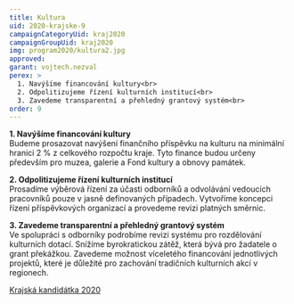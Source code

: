 ```yaml
---
title: Kultura
uid: 2020-krajske-9
campaignCategoryUid: kraj2020
campaignGroupUid: kraj2020
img: program2020/kultura2.jpg
approved:
garant: vojtech.nezval
perex: >
  1. Navýšíme financování kultury<br>
  2. Odpolitizujeme řízení kulturních institucí<br>
  3. Zavedeme transparentní a přehledný grantový systém<br>
order: 9
---
```


**1. Navýšíme financování kultury**<br>
Budeme prosazovat navýšení finančního příspěvku na kulturu na minimální hranici 2 % z celkového rozpočtu kraje. Tyto finance budou určeny především pro muzea, galerie a Fond kultury a obnovy památek.

**2. Odpolitizujeme řízení kulturních institucí**<br>
Prosadíme výběrová řízení za účasti odborníků a odvolávání vedoucích pracovníků pouze v jasně definovaných případech. Vytvoříme koncepci řízení příspěvkových organizací a provedeme revizi platných směrnic.

**3. Zavedeme transparentní a přehledný grantový systém**<br>
Ve spolupráci s odborníky podrobíme revizi systému pro rozdělování kulturních dotací. Snížíme byrokratickou zátěž, která bývá pro žadatele o grant překážkou. Zavedeme možnost víceletého financování jednotlivých projektů, které je důležité pro zachování tradičních kulturních akcí v regionech.

[Krajská kandidátka 2020](/volby/2020/krajske/)

